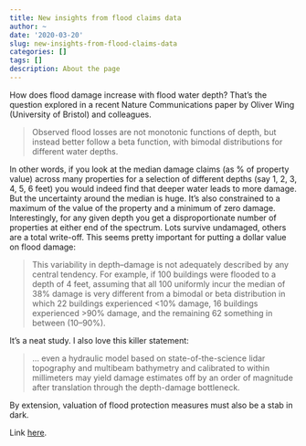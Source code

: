 ```yaml
---
title: New insights from flood claims data
author: ~
date: '2020-03-20'
slug: new-insights-from-flood-claims-data
categories: []
tags: []
description: About the page
---
```

How does flood damage increase with flood water depth? That’s the question explored in a recent Nature Communications paper by Oliver Wing (University of Bristol) and colleagues.

> Observed flood losses are not monotonic functions of depth, but instead better follow a beta function, with bimodal distributions for different water depths.

In other words, if you look at the median damage claims (as % of property value) across many properties for a selection of different depths (say 1, 2, 3, 4, 5, 6 feet) you would indeed find that deeper water leads to more damage. But the uncertainty around the median is huge. It’s also constrained to a maximum of the value of the property and a minimum of zero damage. Interestingly, for any given depth you get a disproportionate number of properties at either end of the spectrum. Lots survive undamaged, others are a total write-off. This seems pretty important for putting a dollar value on flood damage:

> This variability in depth–damage is not adequately described by any central tendency. For example, if 100 buildings were flooded to a depth of 4 feet, assuming that all 100 uniformly incur the median of 38% damage is very different from a bimodal or beta distribution in which 22 buildings experienced <10% damage, 16 buildings experienced >90% damage, and the remaining 62 something in between (10–90%).

It’s a neat study. I also love this killer statement:

> … even a hydraulic model based on state-of-the-science lidar topography and multibeam bathymetry and calibrated to within millimeters may yield damage estimates off by an order of magnitude after translation through the depth-damage bottleneck.

By extension, valuation of flood protection measures must also be a stab in dark.

Link [here](https://www.nature.com/articles/s41467-020-15264-2).